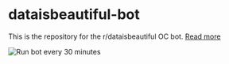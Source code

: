 # dataisbeautiful-bot

This is the repository for the r/dataisbeautiful OC bot. [Read more](https://www.reddit.com/r/dataisbeautiful/wiki/flair#wiki_oc_flair)

![Run bot every 30 minutes](https://github.com/r-dataisbeautiful/dataisbeautiful-bot/workflows/Run%20bot%20every%2030%20minutes/badge.svg)
